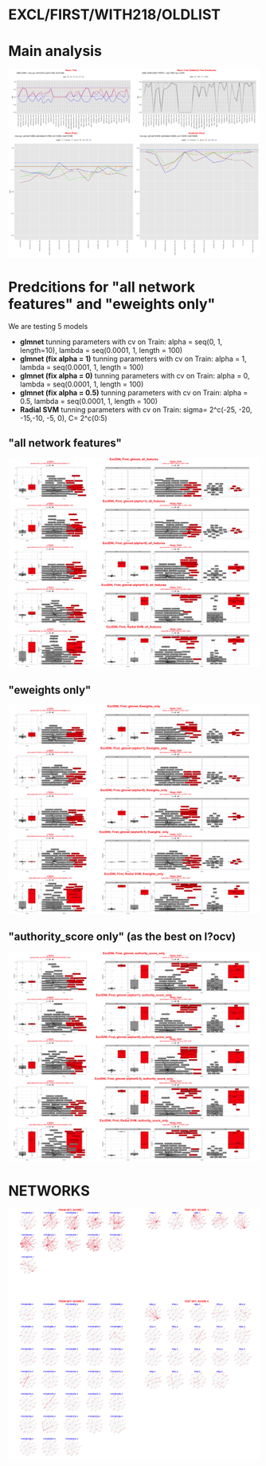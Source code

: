 # EXCL/FIRST/WITH218/OLDLIST

# Main analysis
![Image](ExclDNI_First_OLDEST_title_fig.png)

# Predcitions for "all network features" and "eweights only"
We are testing 5 models
- **glmnet** 
tunning parameters with cv on Train: alpha = seq(0, 1, length=10), lambda = seq(0.0001, 1, length = 100)
- **glmnet (fix alpha = 1)**
tunning parameters with cv on Train: alpha = 1, lambda = seq(0.0001, 1, length = 100)
- **glmnet (fix alpha = 0)**
tunning parameters with cv on Train: alpha = 0, lambda = seq(0.0001, 1, length = 100)
- **glmnet (fix alpha = 0.5)**
tunning parameters with cv on Train: alpha = 0.5, lambda = seq(0.0001, 1, length = 100)
- **Radial SVM**
tunning parameters with cv on Train: sigma= 2^c(-25, -20, -15,-10, -5, 0), C= 2^c(0:5)

## "all network features"
![Image](ExclDNI_First_OLDEST_all_features.png)

## "eweights only"
![Image](ExclDNI_First_OLDEST_Eweights_only.png)

## "authority_score only" (as the best on l?ocv)
![Image](ExclDNI_First_OLDEST_authority_score_only.png)

# NETWORKS
![Image](ExclDNI_First_OLDEST_patients_networks.png)
